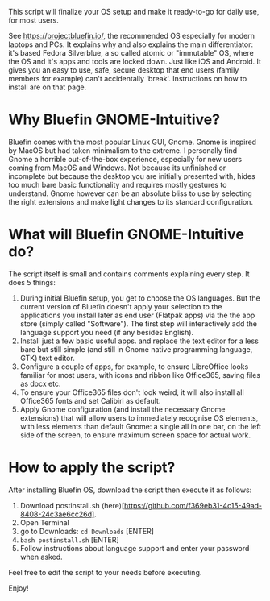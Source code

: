 This script will finalize your OS setup and make it ready-to-go for daily use, for most users.

See https://projectbluefin.io/, the recommended OS especially for modern laptops and PCs. It explains why and also explains the main differentiator: it's based Fedora Silverblue, a so called atomic or "immutable" OS, where the OS and it's apps and tools are locked down. Just like iOS and Android. It gives you an easy to use, safe, secure desktop that end users (family members for example) can't accidentally 'break'. 
Instructions on how to install are on that page.

# Why Bluefin GNOME-Intuitive?
Bluefin comes with the most popular Linux GUI, Gnome. Gnome is inspired by MacOS but had taken minimalism to the extreme. 
I personally find Gnome a horrible out-of-the-box experience, especially for new users coming from MacOS and Windows. Not because its unfinished or incomplete but because the desktop you are initially presented with, hides too much bare basic functionality and requires mostly gestures to understand.
Gnome however can be an absolute bliss to use by selecting the right extensions and make light changes to its standard configuration.

# What will Bluefin GNOME-Intuitive do?
The script itself is small and contains comments explaining every step. It does 5 things:
1. During initial Bluefin setup, you get to choose the OS languages. But the current version of Bluefin doesn't apply your selection to the applications you install later as end user (Flatpak apps) via the the app store (simply called "Software"). The first step will interactively add the language support you need (if any besides English).
2. Install just a few basic useful apps. and replace the text editor for a less bare but still simple (and still in Gnome native programming language, GTK) text editor.
3. Configure a couple of apps, for example, to ensure LibreOffice looks familiar for most users, with icons and ribbon like Office365, saving files as docx etc.
4. To ensure your Office365 files don't look weird, it will also install all Office365 fonts and set Calibiri as default.
5. Apply Gnome configuration (and install the necessary Gnome extensions) that will allow users to immediately recognise OS elements, with less elements than default Gnome: a single all in one bar, on the left side of the screen, to ensure maximum screen space for actual work. 
   
# How to apply the script?
After installing Bluefin OS, download the script then execute it as follows:

1. Download postinstall.sh (here)[https://github.com/f369eb31-4c15-49ad-8408-24c3ae6cc26d].
2. Open Terminal
3. go to Downloads: `cd Downloads` [ENTER]
4. `bash postinstall.sh` [ENTER]
5. Follow instructions about language support and enter your password when asked. 

Feel free to edit the script to your needs before executing.

Enjoy!
